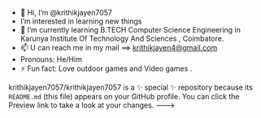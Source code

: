 - 👋 Hi, I’m @krithikjayen7057
-  I’m interested in learning new things
- 🌱 I’m currently learning B.TECH Computer Science Engineering in Karunya Institute Of Technology And Sciences , Coimbatore.
- 📫 U can reach me in my mail ==> krithikjayen4@gmail.com
-  Pronouns: He/Him
- ⚡ Fun fact: Love outdoor games and Video games .


krithikjayen7057/krithikjayen7057 is a ✨ special ✨ repository because its `README.md` (this file) appears on your GitHub profile.
You can click the Preview link to take a look at your changes.
--->
